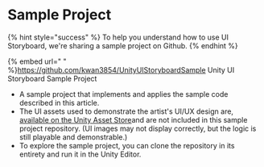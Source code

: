 # Sample Project

{% hint style="success" %}
To help you understand how to use UI Storyboard, we're sharing a sample project on Github.
{% endhint %}

{% embed url="
" %}<https://github.com/kwan3854/UnityUIStoryboardSample>
Unity UI Storyboard Sample Project


- A sample project that implements and applies the sample code described in this article.
- The UI assets used to demonstrate the artist's UI/UX design are, [available on the Unity Asset Store](https://assetstore.unity.com/packages/2d/gui/gui-neon2-290592)and are not included in this sample project repository. (UI images may not display correctly, but the logic is still playable and demonstrable.)
- To explore the sample project, you can clone the repository in its entirety and run it in the Unity Editor.


